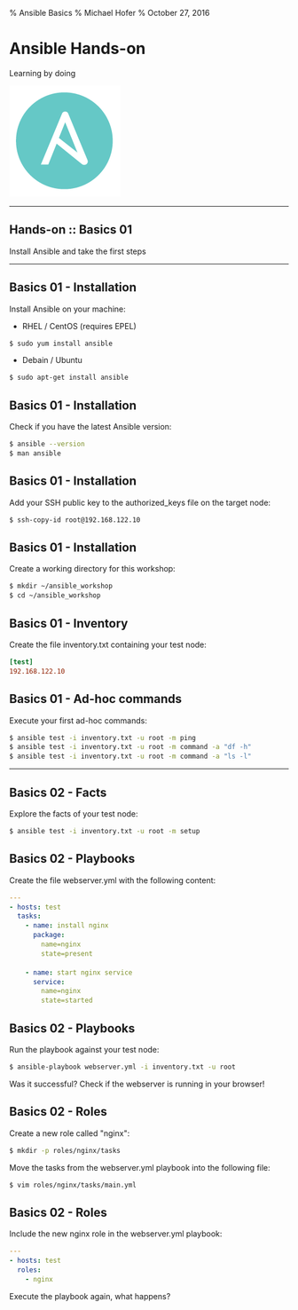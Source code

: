 % Ansible Basics
% Michael Hofer
% October 27, 2016

# Ansible Hands-on

Learning by doing

![](static/ansible_blue_icon.png)

---

## Hands-on :: Basics 01

Install Ansible and take the first steps

---

## Basics 01 - Installation

Install Ansible on your machine:

* RHEL / CentOS (requires EPEL)

```bash
$ sudo yum install ansible
```

* Debain / Ubuntu

```bash
$ sudo apt-get install ansible
```

## Basics 01 - Installation

Check if you have the latest Ansible version:

```bash
$ ansible --version
$ man ansible
```

## Basics 01 - Installation

Add your SSH public key to the authorized\_keys file on the target node:

```bash
$ ssh-copy-id root@192.168.122.10
```

## Basics 01 - Installation

Create a working directory for this workshop:

```bash
$ mkdir ~/ansible_workshop
$ cd ~/ansible_workshop
```

## Basics 01 - Inventory

Create the file inventory.txt containing your test node:

```ini
[test]
192.168.122.10
```

## Basics 01 - Ad-hoc commands

Execute your first ad-hoc commands:

```bash
$ ansible test -i inventory.txt -u root -m ping
$ ansible test -i inventory.txt -u root -m command -a "df -h"
$ ansible test -i inventory.txt -u root -m command -a "ls -l"
```

---

## Basics 02 - Facts

Explore the facts of your test node:

```bash
$ ansible test -i inventory.txt -u root -m setup
```

## Basics 02 - Playbooks

Create the file webserver.yml with the following content:

```yaml
---
- hosts: test
  tasks:
    - name: install nginx
      package:
        name=nginx
        state=present
    
    - name: start nginx service
      service:
        name=nginx
        state=started
```

## Basics 02 - Playbooks

Run the playbook against your test node:

```bash
$ ansible-playbook webserver.yml -i inventory.txt -u root
```

Was it successful? Check if the webserver is running in your browser!

## Basics 02 - Roles

Create a new role called "nginx":

```bash
$ mkdir -p roles/nginx/tasks
```

Move the tasks from the webserver.yml playbook into the following file:

```bash
$ vim roles/nginx/tasks/main.yml
```

## Basics 02 - Roles

Include the new nginx role in the webserver.yml playbook:

```yml
---
- hosts: test
  roles:
    - nginx
```

Execute the playbook again, what happens?
